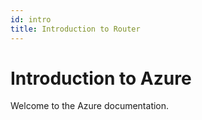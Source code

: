 ```yaml
---
id: intro
title: Introduction to Router
---
```


# Introduction to Azure

Welcome to the Azure documentation.
